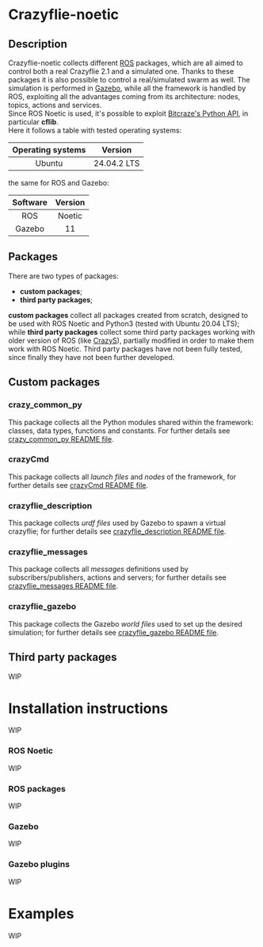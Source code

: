 # Crazyflie-noetic
## Description
Crazyflie-noetic collects different [ROS](https://www.ros.org/) packages, which are all aimed to control both a real Crazyflie 2.1 and a 
simulated
one. Thanks to these packages it is also possible to control a real/simulated swarm as well. The simulation is performed
 in [Gazebo](http://gazebosim.org/), while all the framework is handled by ROS, exploiting all the advantages coming from
its architecture: nodes, topics, actions and services. </br> 
Since ROS Noetic is used, it's possible to exploit 
[Bitcraze's Python API](https://github.com/bitcraze/crazyflie-lib-python), in particular **cflib**. </br>
Here it follows a table with tested operating systems:

Operating systems    | Version     
:-----------------: | :---------:
 Ubuntu              | 24.04.2 LTS

the same for ROS and Gazebo:

|Software   | Version |
| :-------: | :-----: |
| ROS       | Noetic  |
| Gazebo    | 11      |


## Packages
There are two types of 
packages:
* **custom packages**;
* **third party packages**;

**custom packages** collect all packages created from scratch, designed to be used with ROS Noetic and Python3
(tested with Ubuntu 20.04 LTS); while **third party packages** collect some third party packages working with older 
version of ROS (like [CrazyS](https://github.com/gsilano/CrazyS)), partially modified in order to make them work with 
ROS Noetic. Third party packages have not been fully tested, since finally they have not been further developed.

## Custom packages
### crazy_common_py
This package collects all the Python modules shared within the framework: classes, data types, functions and constants.
For further details see 
[crazy_common_py README file](https://github.com/AndreaFuso/Crazyflie-noetic/tree/main/crazy_common_py/src).

### crazyCmd
This package collects all *launch files* and *nodes* of the framework, for further details see 
[crazyCmd README file](https://github.com/AndreaFuso/Crazyflie-noetic/tree/main/crazyCmd).

### crazyflie_description
This package collects *urdf files* used by Gazebo to spawn a virtual crazyflie; for further details see 
[crazyflie_description README file](https://github.com/AndreaFuso/Crazyflie-noetic/tree/main/crazyflie_description).

### crazyflie_messages
This package collects all *messages* definitions used by subscribers/publishers, actions and servers; for further 
details see 
[crazyflie_messages README file](https://github.com/AndreaFuso/Crazyflie-noetic/tree/main/crazyflie_messages).

### crazyflie_gazebo
This package collects the Gazebo *world files* used to set up the desired simulation; for further details see
[crazyflie_gazebo README file](https://github.com/AndreaFuso/Crazyflie-noetic/tree/main/crazyflie_gazebo).

## Third party packages
WIP
# Installation instructions
WIP
### ROS Noetic
WIP
### ROS packages
WIP
### Gazebo
WIP
### Gazebo plugins
WIP
# Examples
WIP
